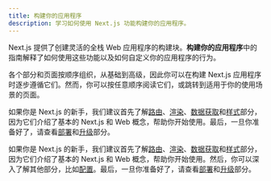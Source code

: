 ```yaml
---
title: 构建你的应用程序
description: 学习如何使用 Next.js 功能构建你的应用程序。
---
```


Next.js 提供了创建灵活的全栈 Web 应用程序的构建块。**构建你的应用程序**中的指南解释了如何使用这些功能以及如何自定义你的应用程序的行为。

各个部分和页面按顺序组织，从基础到高级，因此你可以在构建 Next.js 应用程序时逐步遵循它们。然而，你可以按任意顺序阅读它们，或跳转到适用于你的使用场景的页面。

<AppOnly>

如果你是 Next.js 的新手，我们建议首先了解[路由](/nextjs-cn/app/building-your-application/routing/index)、[渲染](/nextjs-cn/app/building-your-application/rendering/index)、[数据获取](/nextjs-cn/app/building-your-application/data-fetching/index)和[样式](/nextjs-cn/app/getting-started/css)部分，因为它们介绍了基本的 Next.js 和 Web 概念，帮助你开始使用。最后，一旦你准备好了，请查看[部署]()和[升级](/nextjs-cn/app/guides/upgrading/index)部分。

</AppOnly>

<PagesOnly>

如果你是 Next.js 的新手，我们建议首先了解[路由](/nextjs-cn/pages/building-your-application/routing/index)、[渲染](/nextjs-cn/pages/building-your-application/rendering/index)、[数据获取](/nextjs-cn/pages/building-your-application/data-fetching/index)和[样式](/nextjs-cn/app/getting-started/css)部分，因为它们介绍了基本的 Next.js 和 Web 概念，帮助你开始使用。然后，你可以深入了解其他部分，比如[配置](/nextjs-cn/pages/building-your-application/configuring/index)。最后，一旦你准备好了，请查看[部署]()和[升级](/nextjs-cn/pages/guides/upgrading/index)部分。

</PagesOnly>
